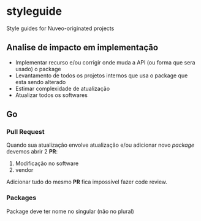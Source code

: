 # styleguide
 Style guides for Nuveo-originated projects
 
## Analise de impacto em implementação

- Implementar recurso e/ou corrigir onde muda a API (ou forma que sera usado) o package
- Levantamento de todos os projetos internos que usa o package que esta sendo alterado
- Estimar complexidade de atualização
- Atualizar todos os softwares

## Go

### Pull Request

Quando sua atualização envolve atualização e/ou adicionar novo *package* devemos abrir 2 **PR**:
1. Modificação no software
1. vendor

Adicionar tudo do mesmo **PR** fica impossível fazer code review.

### Packages

Package deve ter nome no singular (não no plural)
